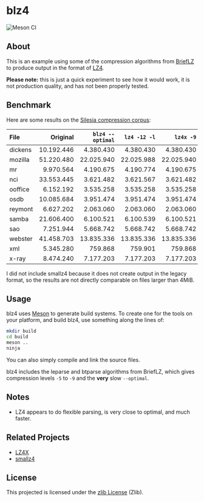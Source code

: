 
blz4
====

![Meson CI](https://github.com/jibsen/blz4/workflows/Meson%20CI/badge.svg)

About
-----

This is an example using some of the compression algorithms from [BriefLZ][]
to produce output in the format of [LZ4][].

**Please note:** this is just a quick experiment to see how it would work, it
is not production quality, and has not been properly tested.

[BriefLZ]: https://github.com/jibsen/brieflz
[LZ4]: https://github.com/lz4/lz4


Benchmark
---------

Here are some results on the [Silesia compression corpus][silesia]:

| File    |   Original | `blz4 --optimal` | `lz4 -12 -l` |  `lz4x -9` |
| :------ | ---------: | ---------------: | -----------: | ---------: |
| dickens | 10.192.446 |        4.380.430 |    4.380.430 |  4.380.430 |
| mozilla | 51.220.480 |       22.025.940 |   22.025.988 | 22.025.940 |
| mr      |  9.970.564 |        4.190.675 |    4.190.774 |  4.190.675 |
| nci     | 33.553.445 |        3.621.482 |    3.621.567 |  3.621.482 |
| ooffice |  6.152.192 |        3.535.258 |    3.535.258 |  3.535.258 |
| osdb    | 10.085.684 |        3.951.474 |    3.951.474 |  3.951.474 |
| reymont |  6.627.202 |        2.063.060 |    2.063.060 |  2.063.060 |
| samba   | 21.606.400 |        6.100.521 |    6.100.539 |  6.100.521 |
| sao     |  7.251.944 |        5.668.742 |    5.668.742 |  5.668.742 |
| webster | 41.458.703 |       13.835.336 |   13.835.336 | 13.835.336 |
| xml     |  5.345.280 |          759.868 |      759.901 |    759.868 |
| x-ray   |  8.474.240 |        7.177.203 |    7.177.203 |  7.177.203 |

I did not include smallz4 because it does not create output in the legacy
format, so the results are not directly comparable on files larger than
4MiB.

[silesia]: http://sun.aei.polsl.pl/~sdeor/index.php?page=silesia


Usage
-----

blz4 uses [Meson][] to generate build systems. To create one for the tools on
your platform, and build blz4, use something along the lines of:

~~~sh
mkdir build
cd build
meson ..
ninja
~~~

You can also simply compile and link the source files.

blz4 includes the leparse and btparse algorithms from BriefLZ, which gives
compression levels `-5` to `-9` and the **very** slow `--optimal`.

[Meson]: https://mesonbuild.com/


Notes
-----

  - LZ4 appears to do flexible parsing, is very close to optimal, and much
    faster.


Related Projects
----------------

  - [LZ4X](https://github.com/encode84/lz4x)
  - [smallz4](https://create.stephan-brumme.com/smallz4/)


License
-------

This projected is licensed under the [zlib License](LICENSE) (Zlib).

